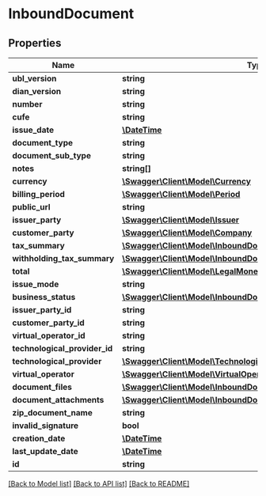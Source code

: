 # InboundDocument

## Properties
Name | Type | Description | Notes
------------ | ------------- | ------------- | -------------
**ubl_version** | **string** |  | [optional] 
**dian_version** | **string** |  | [optional] 
**number** | **string** |  | [optional] 
**cufe** | **string** |  | [optional] 
**issue_date** | [**\DateTime**](\DateTime.md) |  | [optional] 
**document_type** | **string** |  | [optional] 
**document_sub_type** | **string** |  | [optional] 
**notes** | **string[]** |  | [optional] 
**currency** | [**\Swagger\Client\Model\Currency**](Currency.md) |  | [optional] 
**billing_period** | [**\Swagger\Client\Model\Period**](Period.md) |  | [optional] 
**public_url** | **string** |  | [optional] 
**issuer_party** | [**\Swagger\Client\Model\Issuer**](Issuer.md) |  | [optional] 
**customer_party** | [**\Swagger\Client\Model\Company**](Company.md) |  | [optional] 
**tax_summary** | [**\Swagger\Client\Model\InboundDocumentTaxSummary[]**](InboundDocumentTaxSummary.md) |  | [optional] 
**withholding_tax_summary** | [**\Swagger\Client\Model\InboundDocumentWithholdingTaxSummary[]**](InboundDocumentWithholdingTaxSummary.md) |  | [optional] 
**total** | [**\Swagger\Client\Model\LegalMonetaryTotal**](LegalMonetaryTotal.md) |  | [optional] 
**issue_mode** | **string** |  | [optional] 
**business_status** | [**\Swagger\Client\Model\InboundDocumentBusinessStatus[]**](InboundDocumentBusinessStatus.md) |  | [optional] 
**issuer_party_id** | **string** |  | [optional] 
**customer_party_id** | **string** |  | [optional] 
**virtual_operator_id** | **string** |  | [optional] 
**technological_provider_id** | **string** |  | [optional] 
**technological_provider** | [**\Swagger\Client\Model\TechnologicalProvider**](TechnologicalProvider.md) |  | [optional] 
**virtual_operator** | [**\Swagger\Client\Model\VirtualOperator**](VirtualOperator.md) |  | [optional] 
**document_files** | [**\Swagger\Client\Model\InboundDocumentFile[]**](InboundDocumentFile.md) |  | [optional] 
**document_attachments** | [**\Swagger\Client\Model\InboundDocumentAttachment[]**](InboundDocumentAttachment.md) |  | [optional] 
**zip_document_name** | **string** |  | [optional] 
**invalid_signature** | **bool** |  | [optional] 
**creation_date** | [**\DateTime**](\DateTime.md) |  | [optional] 
**last_update_date** | [**\DateTime**](\DateTime.md) |  | [optional] 
**id** | **string** |  | [optional] 

[[Back to Model list]](../README.md#documentation-for-models) [[Back to API list]](../README.md#documentation-for-api-endpoints) [[Back to README]](../README.md)


